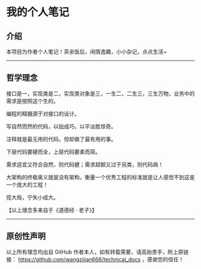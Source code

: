 # 我的个人笔记

## 介绍

本项目为作者个人笔记！茶余饭后，闲情逸趣，小小杂记，点点生活~

---

## 哲学理念

接口是一，实现类是二，实现类对象是三，一生二，二生三，三生万物，业务中的需求是按照这个生的。

编程的精髓源于对接口的设计。

写自然而然的代码，以拙成巧，以平淡胜惊奇。

注释就是最无用的代码，但却做了最有用的事。

下层代码要硬而全，上层代码要柔而简。

需求适宜又符合自然，则代码健；需求超额又过于另类，则代码病！

大架构的终极奥义就是没有架构，衡量一个优秀工程的标准就是让人感觉不到这是一个庞大的工程！

揽大局，宁失小成大。

【以上理念多来自于《道德经 · 老子》】

---

## 原创性声明

以上所有理念均出自 GitHub 作者本人，如有转载需要，请高抬贵手，附上原链接： https://github.com/wangzijian666/technical_docs ，感谢您的信任！